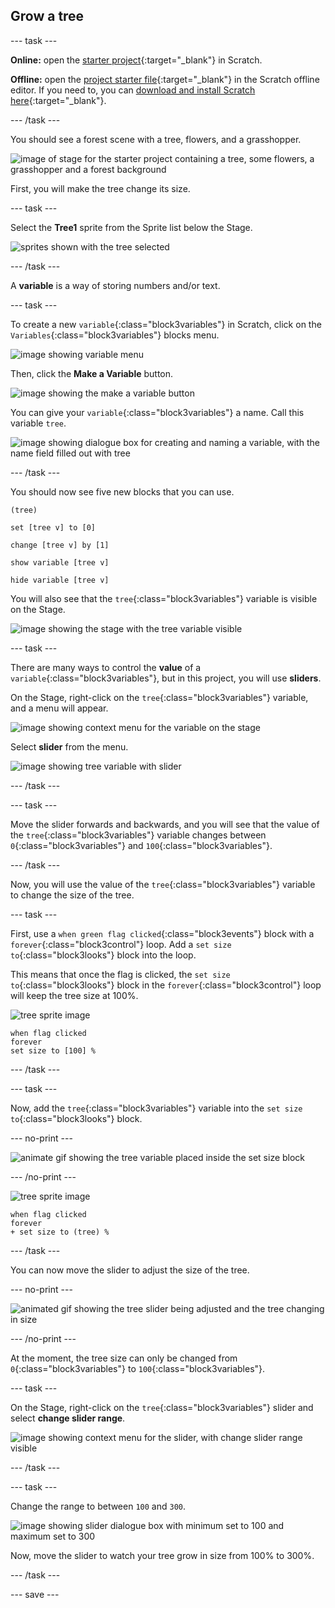 ## Grow a tree

--- task ---

**Online:** open the [starter project](http://rpf.io/serene-scene-on){:target="_blank"} in Scratch.
 
**Offline:** open the [project starter file](http://rpf.io/p/en/serene-scene-go){:target="_blank"} in the Scratch offline editor. If you need to, you can [download and install Scratch here](https://scratch.mit.edu/download){:target="_blank"}.

--- /task ---

You should see a forest scene with a tree, flowers, and a grasshopper.

![image of stage for the starter project containing a tree, some flowers, a grasshopper and a forest background](images/stage_1.png)

First, you will make the tree change its size.

--- task ---

Select the **Tree1** sprite from the Sprite list below the Stage.

![sprites shown with the tree selected](images/sprites.png)

--- /task ---

A **variable** is a way of storing numbers and/or text. 

--- task ---

To create a new `variable`{:class="block3variables"} in Scratch, click on the `Variables`{:class="block3variables"} blocks menu.

![image showing variable menu](images/variable.png) 

Then, click the **Make a Variable** button.

![image showing the make a variable button](images/make-a-variable.png)

You can give your `variable`{:class="block3variables"} a name. Call this variable `tree`.

![image showing dialogue box for creating and naming a variable, with the name field filled out with tree](images/name-variable.png)

--- /task ---

You should now see five new blocks that you can use.

```blocks3
(tree)

set [tree v] to [0]

change [tree v] by [1]

show variable [tree v]

hide variable [tree v]
```

You will also see that the `tree`{:class="block3variables"} variable is visible on the Stage.

![image showing the stage with the tree variable visible](images/stage_2.png)

--- task ---

There are many ways to control the **value** of a `variable`{:class="block3variables"}, but in this project, you will use **sliders**.

On the Stage, right-click on the `tree`{:class="block3variables"} variable, and a menu will appear.

![image showing context menu for the variable on the stage](images/variable-menu.png)

Select **slider** from the menu.

![image showing tree variable with slider](images/tree-slider.png)

--- /task ---

--- task ---

Move the slider forwards and backwards, and you will see that the value of the `tree`{:class="block3variables"} variable changes between `0`{:class="block3variables"} and `100`{:class="block3variables"}.

--- /task ---

Now, you will use the value of the `tree`{:class="block3variables"} variable to change the size of the tree.

--- task ---

First, use a `when green flag clicked`{:class="block3events"} block with a `forever`{:class="block3control"} loop. Add a `set size to`{:class="block3looks"} block into the loop.

This means that once the flag is clicked, the `set size to`{:class="block3looks"} block in the `forever`{:class="block3control"} loop will keep the tree size at 100%.

![tree sprite image](images/tree-sprite.png)

```blocks3
when flag clicked
forever
set size to [100] %
```

--- /task ---

--- task ---

Now, add the `tree`{:class="block3variables"} variable into the `set size to`{:class="block3looks"} block.

--- no-print ---

![animate gif showing the tree variable placed inside the set size block](images/place-variable.gif)

--- /no-print ---

![tree sprite image](images/tree-sprite.png)

```blocks3
when flag clicked
forever
+ set size to (tree) %
```

--- /task ---

You can now move the slider to adjust the size of the tree.

--- no-print ---

![animated gif showing the tree slider being adjusted and the tree changing in size](images/change-tree.gif)

--- /no-print ---

At the moment, the tree size can only be changed from `0`{:class="block3variables"} to `100`{:class="block3variables"}.

--- task ---

On the Stage, right-click on the `tree`{:class="block3variables"} slider and select **change slider range**.

![image showing context menu for the slider, with change slider range visible](images/slider-range.png)

--- /task ---

--- task ---

Change the range to between `100` and `300`.

![image showing slider dialogue box with minimum set to 100 and maximum set to 300](images/adjusted-range.png)

Now, move the slider to watch your tree grow in size from 100% to 300%.

--- /task ---

--- save ---





